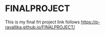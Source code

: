 # FINALPROJECT
This is my final frt project link follows
https://p-ravallika.github.io/FINALPROJECT/
